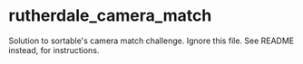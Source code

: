 # rutherdale_camera_match
Solution to sortable's camera match challenge.
Ignore this file.  See README instead, for instructions.
